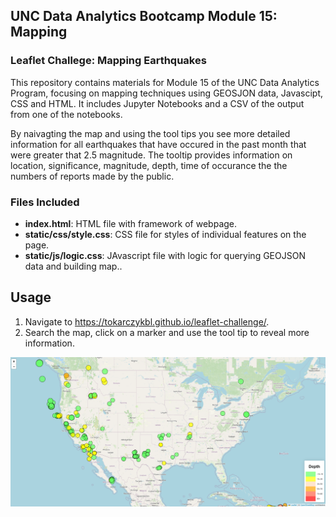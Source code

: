 ## UNC Data Analytics Bootcamp Module 15: Mapping

### Leaflet Challege: Mapping Earthquakes

This repository contains materials for Module 15 of the UNC Data Analytics Program, focusing on mapping techniques using GEOSJON data, Javascipt, CSS and HTML.
It includes Jupyter Notebooks and a CSV of the output from one of the notebooks.

By naivagting the map and using the tool tips you see more detailed information for all earthquakes that have occured in the past month that were greater that 2.5 magnitude.  The tooltip provides information on location, significance, magnitude, depth, time of occurance the the numbers of reports made by the public.  

### Files Included

- **index.html**: HTML file with framework of webpage.
- **static/css/style.css**: CSS file for styles of individual features on the page.
- **static/js/logic.css**: JAvascript file with logic for querying GEOJSON data and building map..

## Usage

1. Navigate to https://tokarczykbl.github.io/leaflet-challenge/.
2. Search the map, click on a marker and use the tool tip to reveal more information.

![Screenshot](https://raw.githubusercontent.com/tokarczykbl/leaflet-challenge/b9b332d42eae31b2b6e99893b4b9d8cd1c8a6688/static/images/Screenshot.png)
